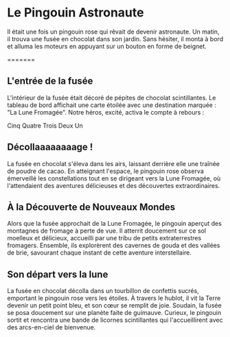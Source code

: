 # Le Pingouin Astronaute

Il était une fois un pingouin rose qui rêvait de devenir astronaute. Un matin, il trouva une fusée en chocolat dans son jardin. Sans hésiter, il monta à bord et alluma les moteurs en appuyant sur un bouton en forme de beignet.

=======

## L'entrée de la fusée
L'intérieur de la fusée était décoré de pépites de chocolat scintillantes. Le tableau de bord affichait une carte étoilée avec une destination marquée : "La Lune Fromagée". Notre héros, excité, activa le compte à rebours :

Cinq
Quatre
Trois
Deux
Un

## Décollaaaaaaaage !

La fusée en chocolat s'éleva dans les airs, laissant derrière elle une traînée de poudre de cacao. En atteignant l'espace, le pingouin rose observa émerveillé les constellations tout en se dirigeant vers la Lune Fromagée, où l'attendaient des aventures délicieuses et des découvertes extraordinaires.

## À la Découverte de Nouveaux Mondes

Alors que la fusée approchait de la Lune Fromagée, le pingouin aperçut des montagnes de fromage à perte de vue. Il atterrit doucement sur ce sol moelleux et délicieux, accueilli par une tribu de petits extraterrestres fromagers. Ensemble, ils explorèrent des cavernes de gouda et des vallées de brie, savourant chaque instant de cette aventure interstellaire.

## Son départ vers la lune
La fusée en chocolat décolla dans un tourbillon de confettis sucrés, emportant le pingouin rose vers les étoiles. À travers le hublot, il vit la Terre devenir un petit point bleu, et son cœur se remplit de joie. Soudain, la fusée se posa doucement sur une planète faite de guimauve. Curieux, le pingouin sortit et rencontra une bande de licornes scintillantes qui l'accueillirent avec des arcs-en-ciel de bienvenue.

